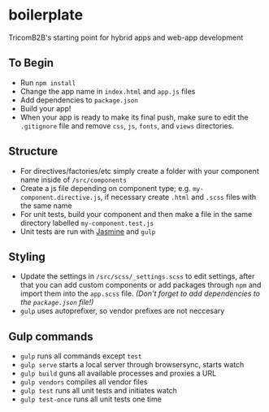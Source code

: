 # boilerplate
TricomB2B's starting point for hybrid apps and web-app development

## To Begin
* Run `npm install`
* Change the app name in `index.html` and `app.js` files
* Add dependencies to `package.json`
* Build your app!
* When your app is ready to make its final push, make sure to edit the `.gitignore` file and remove `css`, `js`, `fonts`, and `views` directories.
    
## Structure
* For directives/factories/etc simply create a folder with your component name inside of `/src/components`
* Create a js file depending on component type; e.g. `my-component.directive.js`, if necessary create `.html` and `.scss` files with the same name
* For unit tests, build your component and then make a file in the same directory labelled `my-component.test.js`
* Unit tests are run with [Jasmine](http://jasmine.github.io/) and `gulp`

## Styling
* Update the settings in `/src/scss/_settings.scss` to edit settings, after that you can add custom components or add packages through `npm` and import them into the `app.scss` file. *(Don't forget to add dependencies to the `package.json` file!)*
* `gulp` uses autoprefixer, so vendor prefixes are not neccesary

## Gulp commands
* `gulp` runs all commands except `test`
* `gulp serve` starts a local server through browsersync, starts watch
* `gulp build` guns all available processes and proxies a URL
* `gulp vendors` compiles all vendor files
* `gulp test` runs all unit tests and initiates watch
* `gulp test-once` runs all unit tests one time
